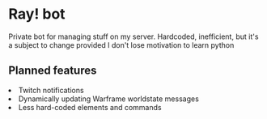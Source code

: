 # Ray! bot

Private bot for managing stuff on my server.
Hardcoded, inefficient, but it's a subject to change provided I don't lose motivation to learn python

<h2>Planned features</h2>
<li>Twitch notifications</li>
<li>Dynamically updating Warframe worldstate messages</li>
<li>Less hard-coded elements and commands</li>